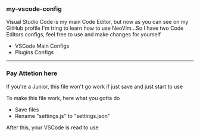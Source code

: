 <h3>my-vscode-config</h3>
<p>Visual Studio Code is my main Code Editor, but now as you can see on my GitHub profile I'm tring to learn how to use NeoVim...So I have two Code Editors configs, feel free to use and make changes for yourself</p>
<ul>
  <li>VSCode Main Configs</li>
  <li>Plugins Configs</li>
</ul>
<hr>
<h3>Pay Attetion here</h3>
<p>If you're a Junior, this file won't go work if just save and just start to use</p>
<p>To make this file work, here what you gotta do</p>
<ul>
  <li>Save files</li>
  <li>Rename "settings.js" to "settings.json"</li>
</ul>
<p>After this, your VSCode is read to use</p>
